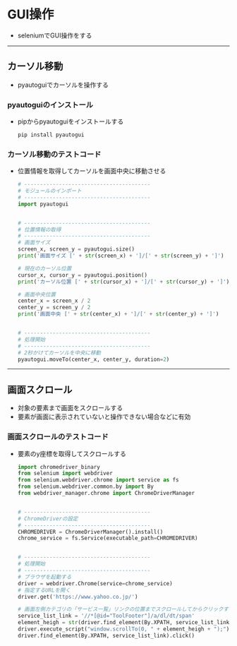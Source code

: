 # GUI操作

* seleniumでGUI操作をする

***

## カーソル移動

* pyautoguiでカーソルを操作する

### pyautoguiのインストール

* pipからpyautoguiをインストールする

  ```cmd
  pip install pyautogui
  ```

### カーソル移動のテストコード

* 位置情報を取得してカーソルを画面中央に移動させる

  ```python
  # ----------------------------------------
  # モジュールのインポート
  # ----------------------------------------
  import pyautogui


  # ----------------------------------------
  # 位置情報の取得
  # ----------------------------------------
  # 画面サイズ
  screen_x, screen_y = pyautogui.size()
  print('画面サイズ [' + str(screen_x) + ']/[' + str(screen_y) + ']')

  # 現在のカーソル位置
  cursor_x, cursor_y = pyautogui.position()
  print('カーソル位置 [' + str(cursor_x) + ']/[' + str(cursor_y) + ']')

  # 画面中央位置
  center_x = screen_x / 2
  center_y = screen_y / 2
  print('画面中央 [' + str(center_x) + ']/[' + str(center_y) + ']')


  # ----------------------------------------
  # 処理開始
  # ----------------------------------------
  # 2秒かけてカーソルを中央に移動
  pyautogui.moveTo(center_x, center_y, duration=2)
  ```

***

## 画面スクロール

* 対象の要素まで画面をスクロールする
* 要素が画面に表示されていないと操作できない場合などに有効

### 画面スクロールのテストコード

* 要素のy座標を取得してスクロールする

  ```python
  import chromedriver_binary
  from selenium import webdriver
  from selenium.webdriver.chrome import service as fs
  from selenium.webdriver.common.by import By
  from webdriver_manager.chrome import ChromeDriverManager


  # ----------------------------------------
  # ChromeDriverの設定
  # ----------------------------------------
  CHROMEDRIVER = ChromeDriverManager().install()
  chrome_service = fs.Service(executable_path=CHROMEDRIVER)


  # ----------------------------------------
  # 処理開始
  # ----------------------------------------
  # ブラウザを起動する
  driver = webdriver.Chrome(service=chrome_service)
  # 指定するURLを開く
  driver.get('https://www.yahoo.co.jp/')

  # 画面左側カテゴリの「サービス一覧」リンクの位置までスクロールしてからクリックする
  service_list_link = '//*[@id="ToolFooter"]/a/dl/dt/span'
  element_heigh = str(driver.find_element(By.XPATH, service_list_link).location['y'])
  driver.execute_script("window.scrollTo(0, " + element_heigh + ");")
  driver.find_element(By.XPATH, service_list_link).click()
  ```
